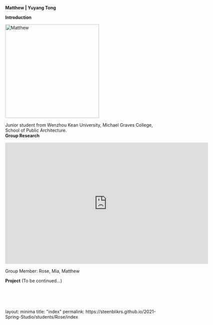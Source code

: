 **Matthew | Yuyang Tong**

**Introduction**

<img alt="Matthew" src="https://raw.githubusercontent.com/steenblikrs/2021-Spring-Studio/gh-pages/students/Matthew/%E5%BE%AE%E4%BF%A1%E5%9B%BE%E7%89%87_20210305145832.jpg?raw=true" width="300">

Junior student from Wenzhou Kean University, Michael Graves College, School of Public Architecture.
<br/>
**Group Research**
<iframe src="https://docs.google.com/presentation/d/e/2PACX-1vTFZBByfOtmo5Fjg3IH3JVLAP-evgwgHwgrndNDJupiqVEhnfSP39-oUPhCajv0GNKuQRKObw0FTsGB/embed?start=true&loop=true&delayms=3000" frameborder="0" width="649" height="389" allowfullscreen="true" mozallowfullscreen="true" webkitallowfullscreen="true"></iframe>

Group Member: Rose, Mia, Matthew


**Project**
(To be continued...)


<br/>
<br/>
<br/>
<br/>
layout: minima
title: "index"
permalink: https://steenblikrs.github.io/2021-Spring-Studio/students/Rose/index
